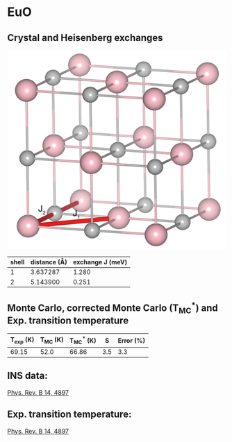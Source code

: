 # EuO

## Crystal and Heisenberg exchanges

![EuO Structure](EuO.jpg)


| shell    | distance (A&#778;) | exchange J (meV) |
|----------|--------------|------------------|
| 1        | 3.637287     | 1.280            |
| 2        | 5.143900     | 0.251            |


## Monte Carlo, corrected Monte Carlo (T<sub>MC</sub><sup>*</sup>) and Exp. transition temperature

| T<sub>exp</sub> (K) | T<sub>MC</sub> (K) | T<sub>MC</sub><sup>*</sup> (K) | S   | Error (%) |
|----------------------|--------------------|--------------------------------|-----|-----------|
| 69.15                  | 52.0                 | 66.86                          | 3.5 | 3.3       |


## INS data:
[Phys. Rev. B 14, 4897](https://journals.aps.org/prb/abstract/10.1103/PhysRevB.14.4897)


## Exp. transition temperature:
[Phys. Rev. B 14, 4897](https://journals.aps.org/prb/abstract/10.1103/PhysRevB.14.4897)
